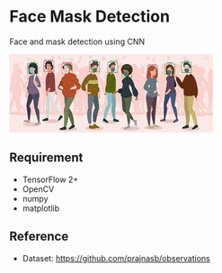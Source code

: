 #  Face Mask Detection

Face and mask detection using CNN

![result.png](https://github.com/Harshamanipi/slayer/blob/main/img.jpg)

## Requirement

- TensorFlow 2+
- OpenCV
- numpy
- matplotlib

## Reference

- Dataset: https://github.com/prajnasb/observations
